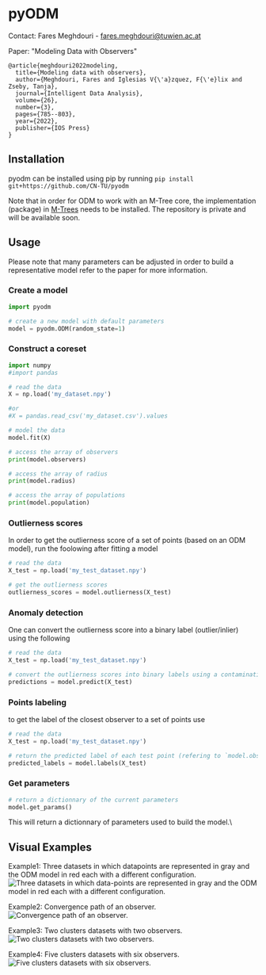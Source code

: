 # pyODM
Contact: Fares Meghdouri - fares.meghdouri@tuwien.ac.at

Paper: "Modeling Data with Observers"
```
@article{meghdouri2022modeling,
  title={Modeling data with observers},
  author={Meghdouri, Fares and Iglesias V{\'a}zquez, F{\'e}lix and Zseby, Tanja},
  journal={Intelligent Data Analysis},
  volume={26},
  number={3},
  pages={785--803},
  year={2022},
  publisher={IOS Press}
}

```

## Installation

pyodm can be installed using pip by running
```pip install git+https://github.com/CN-TU/pyodm```

Note that in order for ODM to work with an M-Tree core, the implementation (package) in [M-Trees](https://github.com/CN-TU/dSalmon) needs to be installed. The repository is private and will be available soon.

## Usage
Please note that many parameters can be adjusted in order to build a representative model refer to the paper for more information.

### Create a model
```python
import pyodm

# create a new model with default parameters
model = pyodm.ODM(random_state=1)
```

### Construct a coreset
```python
import numpy
#import pandas

# read the data
X = np.load('my_dataset.npy')

#or
#X = pandas.read_csv('my_dataset.csv').values

# model the data
model.fit(X)

# access the array of observers
print(model.observers)

# access the array of radius
print(model.radius)

# access the array of populations
print(model.population)

```

### Outlierness scores
In  order to get the outlierness score of a set of points (based on an ODM model), run the foolowing after fitting a model
```python
# read the data
X_test = np.load('my_test_dataset.npy')

# get the outlierness scores
outlierness_scores = model.outlierness(X_test)
```

### Anomaly detection
One can convert the outlierness score into a binary label (outlier/inlier) using the following
```python
# read the data
X_test = np.load('my_test_dataset.npy')

# convert the outlierness scores into binary labels using a contamination threshold
predictions = model.predict(X_test) 
```

### Points labeling
to get the label of the closest observer to a set of points use
```python
# read the data
X_test = np.load('my_test_dataset.npy')

# return the predicted label of each test point (refering to `model.observers`)
predicted_labels = model.labels(X_test)
```

### Get parameters
```python
# return a dictionnary of the current parameters
model.get_params()
```

This will return a dictionnary of parameters used to build the model.\

## Visual Examples
Example1: Three datasets in which datapoints are represented in gray and the ODM model in red each with a different configuration.
![Three datasets in which data-points are represented in gray and the ODM model in red each with a different configuration.](/experiements/arti.png)

Example2: Convergence path of an observer.
![Convergence path of an observer.](/experiements/track0.png)

Example3: Two clusters datasets with two observers.
![Two clusters datasets with two observers.](/experiements/track1.png)

Example4: Five clusters datasets with six observers.
![Five clusters datasets with six observers.](/experiements/track2.png)


